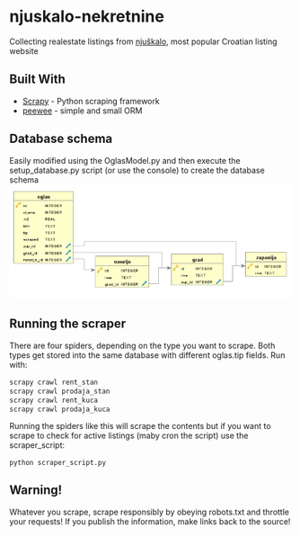 # njuskalo-nekretnine
Collecting  realestate listings from [njuškalo](http://www.njuskalo.hr/), most popular Croatian listing website

## Built With
* [Scrapy](https://scrapy.org/) - Python scraping framework
* [peewee](http://docs.peewee-orm.com/en/latest/) - simple and small ORM

## Database schema
Easily modified using the OglasModel.py and then execute the setup_database.py script (or use the console) to create the database schema
![Database schema](baza.png)

## Running the scraper
There are four spiders, depending on the type you want to scrape. Both types get stored into the same database with different oglas.tip fields. Run with:
```
scrapy crawl rent_stan
scrapy crawl prodaja_stan
scrapy crawl rent_kuca
scrapy crawl prodaja_kuca
```
Running the spiders like this will scrape the contents but if you want to scrape to check for active listings (maby cron the script) use the scraper_script:
```
python scraper_script.py
```

## Warning!
Whatever you scrape, scrape responsibly by obeying robots.txt and throttle your requests! If you publish the information, make links back to the source!
